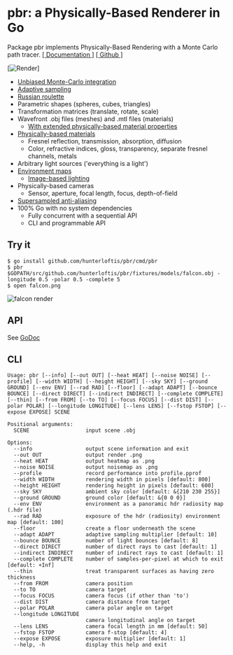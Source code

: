 # pbr: a Physically-Based Renderer in Go

Package pbr implements Physically-Based Rendering with a Monte Carlo path tracer.
[[ Documentation ]](https://godoc.org/github.com/hunterloftis/pbr/pbr)
[[ Github ]](https://github.com/hunterloftis/pbr)

[![Render](https://user-images.githubusercontent.com/364501/34923521-c39b132c-f96a-11e7-9a27-f79f67268079.png)]

- [Unbiased Monte-Carlo integration](https://en.wikipedia.org/wiki/Monte_Carlo_integration)
- [Adaptive sampling](https://renderman.pixar.com/resources/RenderMan_20/risSampling.html)
- [Russian roulette](https://computergraphics.stackexchange.com/questions/2316/is-russian-roulette-really-the-answer)
- Parametric shapes (spheres, cubes, triangles)
- Transformation matrices (translate, rotate, scale)
- Wavefront .obj files (meshes) and .mtl files (materials)
	- [With extended physically-based material properties](http://exocortex.com/blog/extending_wavefront_mtl_to_support_pbr)
- [Physically-based materials](https://www.marmoset.co/posts/basic-theory-of-physically-based-rendering/)
  - Fresnel reflection, transmission, absorption, diffusion
  - Color, refractive indices, gloss, transparency, separate fresnel channels, metals
- Arbitrary light sources ('everything is a light')
- [Environment maps](http://gl.ict.usc.edu/Data/HighResProbes/)
	- [Image-based lighting](https://agraphicsguy.wordpress.com/2016/09/07/image-based-lighting-in-offline-and-real-time-rendering/)
- Physically-based cameras
  - Sensor, aperture, focal length, focus, depth-of-field
- [Supersampled anti-aliasing](https://en.wikipedia.org/wiki/Supersampling)
- 100% Go with no system dependencies
	- Fully concurrent with a sequential API
	- CLI and programmable API

## Try it

```
$ go install github.com/hunterloftis/pbr/cmd/pbr
$ pbr $GOPATH/src/github.com/hunterloftis/pbr/fixtures/models/falcon.obj -longitude 0.5 -polar 0.5 -complete 5
$ open falcon.png
```

![falcon render](https://user-images.githubusercontent.com/364501/34923693-23b9425a-f96c-11e7-9d2e-611f7fffdd8f.png)

## API

See [GoDoc](https://godoc.org/github.com/hunterloftis/pbr/pbr)

## CLI

```
Usage: pbr [--info] [--out OUT] [--heat HEAT] [--noise NOISE] [--profile] [--width WIDTH] [--height HEIGHT] [--sky SKY] [--ground GROUND] [--env ENV] [--rad RAD] [--floor] [--adapt ADAPT] [--bounce BOUNCE] [--direct DIRECT] [--indirect INDIRECT] [--complete COMPLETE] [--thin] [--from FROM] [--to TO] [--focus FOCUS] [--dist DIST] [--polar POLAR] [--longitude LONGITUDE] [--lens LENS] [--fstop FSTOP] [--expose EXPOSE] SCENE

Positional arguments:
  SCENE                  input scene .obj

Options:
  --info                 output scene information and exit
  --out OUT              output render .png
  --heat HEAT            output heatmap as .png
  --noise NOISE          output noisemap as .png
  --profile              record performance into profile.pprof
  --width WIDTH          rendering width in pixels [default: 800]
  --height HEIGHT        rendering height in pixels [default: 600]
  --sky SKY              ambient sky color [default: &{210 230 255}]
  --ground GROUND        ground color [default: &{0 0 0}]
  --env ENV              environment as a panoramic hdr radiosity map (.hdr file)
  --rad RAD              exposure of the hdr (radiosity) environment map [default: 100]
  --floor                create a floor underneath the scene
  --adapt ADAPT          adaptive sampling multiplier [default: 10]
  --bounce BOUNCE        number of light bounces [default: 8]
  --direct DIRECT        number of direct rays to cast [default: 1]
  --indirect INDIRECT    number of indirect rays to cast [default: 1]
  --complete COMPLETE    number of samples-per-pixel at which to exit [default: +Inf]
  --thin                 treat transparent surfaces as having zero thickness
  --from FROM            camera position
  --to TO                camera target
  --focus FOCUS          camera focus (if other than 'to')
  --dist DIST            camera distance from target
  --polar POLAR          camera polar angle on target
  --longitude LONGITUDE
                         camera longitudinal angle on target
  --lens LENS            camera focal length in mm [default: 50]
  --fstop FSTOP          camera f-stop [default: 4]
  --expose EXPOSE        exposure multiplier [default: 1]
  --help, -h             display this help and exit
```
